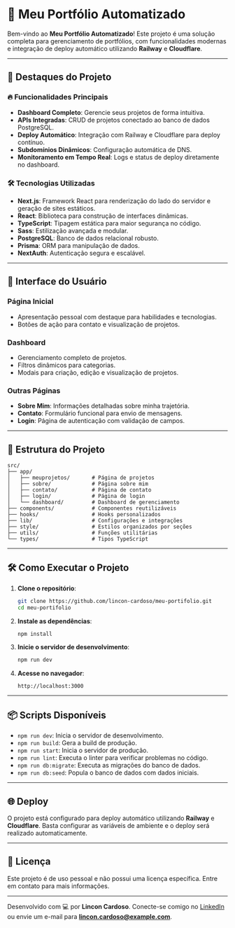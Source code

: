 # 🌟 Meu Portfólio Automatizado

Bem-vindo ao **Meu Portfólio Automatizado**! Este projeto é uma solução completa para gerenciamento de portfólios, com funcionalidades modernas e integração de deploy automático utilizando **Railway** e **Cloudflare**.

---

## 🚀 **Destaques do Projeto**

### 🔥 Funcionalidades Principais

- **Dashboard Completo**: Gerencie seus projetos de forma intuitiva.
- **APIs Integradas**: CRUD de projetos conectado ao banco de dados PostgreSQL.
- **Deploy Automático**: Integração com Railway e Cloudflare para deploy contínuo.
- **Subdomínios Dinâmicos**: Configuração automática de DNS.
- **Monitoramento em Tempo Real**: Logs e status de deploy diretamente no dashboard.

### 🛠️ Tecnologias Utilizadas

- **Next.js**: Framework React para renderização do lado do servidor e geração de sites estáticos.
- **React**: Biblioteca para construção de interfaces dinâmicas.
- **TypeScript**: Tipagem estática para maior segurança no código.
- **Sass**: Estilização avançada e modular.
- **PostgreSQL**: Banco de dados relacional robusto.
- **Prisma**: ORM para manipulação de dados.
- **NextAuth**: Autenticação segura e escalável.

---

## 🎨 **Interface do Usuário**

### Página Inicial

- Apresentação pessoal com destaque para habilidades e tecnologias.
- Botões de ação para contato e visualização de projetos.

### Dashboard

- Gerenciamento completo de projetos.
- Filtros dinâmicos para categorias.
- Modais para criação, edição e visualização de projetos.

### Outras Páginas

- **Sobre Mim**: Informações detalhadas sobre minha trajetória.
- **Contato**: Formulário funcional para envio de mensagens.
- **Login**: Página de autenticação com validação de campos.

---

## 📂 **Estrutura do Projeto**

```plaintext
src/
├── app/
│   ├── meuprojetos/       # Página de projetos
│   ├── sobre/             # Página sobre mim
│   ├── contato/           # Página de contato
│   ├── login/             # Página de login
│   └── dashboard/         # Dashboard de gerenciamento
├── components/            # Componentes reutilizáveis
├── hooks/                 # Hooks personalizados
├── lib/                   # Configurações e integrações
├── style/                 # Estilos organizados por seções
├── utils/                 # Funções utilitárias
└── types/                 # Tipos TypeScript
```

---

## 🛠️ **Como Executar o Projeto**

1. **Clone o repositório**:

   ```bash
   git clone https://github.com/lincon-cardoso/meu-portifolio.git
   cd meu-portifolio
   ```

2. **Instale as dependências**:

   ```bash
   npm install
   ```

3. **Inicie o servidor de desenvolvimento**:

   ```bash
   npm run dev
   ```

4. **Acesse no navegador**:

   ```
   http://localhost:3000
   ```

---

## 📦 **Scripts Disponíveis**

- `npm run dev`: Inicia o servidor de desenvolvimento.
- `npm run build`: Gera a build de produção.
- `npm run start`: Inicia o servidor de produção.
- `npm run lint`: Executa o linter para verificar problemas no código.
- `npm run db:migrate`: Executa as migrações do banco de dados.
- `npm run db:seed`: Popula o banco de dados com dados iniciais.

---

## 🌐 **Deploy**

O projeto está configurado para deploy automático utilizando **Railway** e **Cloudflare**. Basta configurar as variáveis de ambiente e o deploy será realizado automaticamente.

---

## 📄 **Licença**

Este projeto é de uso pessoal e não possui uma licença específica. Entre em contato para mais informações.

---

Desenvolvido com 💻 por **Lincon Cardoso**. Conecte-se comigo no [LinkedIn](https://www.linkedin.com/in/lincon-cardoso/) ou envie um e-mail para **lincon.cardoso@example.com**.
